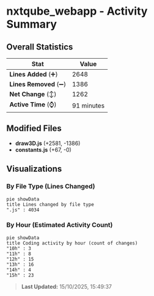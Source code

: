# nxtqube_webapp - Activity Summary 

## Overall Statistics

| Stat                   | Value                                                             |
| ---------------------- | ----------------------------------------------------------------- |
| **Lines Added** (➕)   | 2648                                          |
| **Lines Removed** (➖) | 1386                                        |
| **Net Change** (↕)    | 1262                |
| **Active Time** (⌚)   | 91 minutes |


## Modified Files
- **draw3D.js** (+2581, -1386)
- **constants.js** (+67, -0)

## Visualizations

### By File Type (Lines Changed)

```mermaid
pie showData
title Lines changed by file type
".js" : 4034
```

### By Hour (Estimated Activity Count)

```mermaid
pie showData
title Coding activity by hour (count of changes)
"10h" : 3
"11h" : 8
"12h" : 15
"13h" : 16
"14h" : 4
"15h" : 23
```


> **Last Updated:** 15/10/2025, 15:49:37